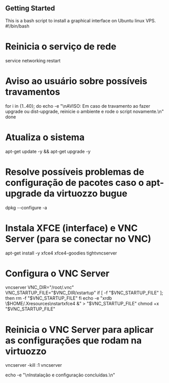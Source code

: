 ## Getting Started
This is a bash script to install a graphical interface on Ubuntu linux VPS. 
#!/bin/bash

# Reinicia o serviço de rede
service networking restart

# Aviso ao usuário sobre possíveis travamentos
for i in {1..40}; do
    echo -e "\nAVISO: Em caso de travamento ao fazer upgrade ou dist-upgrade, reinicie o ambiente e rode o script novamente.\n"
done

# Atualiza o sistema
apt-get update -y && apt-get upgrade -y

# Resolve possíveis problemas de configuração de pacotes caso o apt-upgrade da virtuozzo bugue
dpkg --configure -a

# Instala XFCE (interface) e VNC Server (para se conectar no VNC)
apt-get install -y xfce4 xfce4-goodies tightvncserver

# Configura o VNC Server
vncserver
VNC_DIR="/root/.vnc"
VNC_STARTUP_FILE="$VNC_DIR/xstartup"
if [ -f "$VNC_STARTUP_FILE" ]; then
    rm -f "$VNC_STARTUP_FILE"
fi
echo -e "xrdb \$HOME/.Xresources\nstartxfce4 &" > "$VNC_STARTUP_FILE"
chmod +x "$VNC_STARTUP_FILE"

# Reinicia o VNC Server para aplicar as configurações que rodam na virtuozzo
vncserver -kill :1
vncserver

echo -e "\nInstalação e configuração concluídas.\n"
